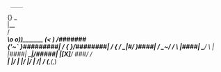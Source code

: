      ____
   {} _  \
      |__ \
     /_____\
     \o o)\)_______
     (<  ) /#######\
   __{'~` }#########|
  /  {   _}_/########|
 /   {  / _|#/ )####|
/   \_~/ /_ \  |####|
\______\/  \ | |####|
 \__________\|/#####|
  |__[X]_____/ \###/
  /___________\
   |    |/    |
   |___/ |___/
  _|   /_|   /
 (___,_(___,_)
